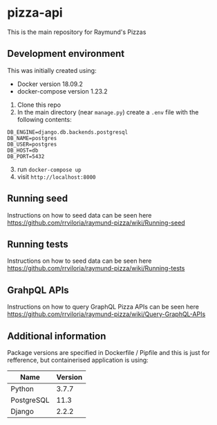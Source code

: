 # pizza-api

This is the main repository for Raymund's Pizzas

## Development environment


This was initially created using:

* Docker version 18.09.2
* docker-compose version 1.23.2


1) Clone this repo
2) In the main directory (near `manage.py`) create a `.env` file with the following contents:

```
DB_ENGINE=django.db.backends.postgresql
DB_NAME=postgres
DB_USER=postgres
DB_HOST=db
DB_PORT=5432

```

3) run `docker-compose up`
4) visit `http://localhost:8000`

## Running seed
Instructions on how to seed data can be seen here https://github.com/rrviloria/raymund-pizza/wiki/Running-seed


## Running tests
Instructions on how to seed data can be seen here https://github.com/rrviloria/raymund-pizza/wiki/Running-tests


## GrahpQL APIs
Instructions on how to query GraphQL Pizza APIs can be seen here https://github.com/rrviloria/raymund-pizza/wiki/Query-GraphQL-APIs


## Additional information

Package versions are specified in Dockerfile / Pipfile and this is just for refference, but containerised application is using:

| Name                   | Version   |
| ---                    | ---       |
| Python                 | 3.7.7     |
| PostgreSQL             | 11.3      |
| Django                 | 2.2.2     |
